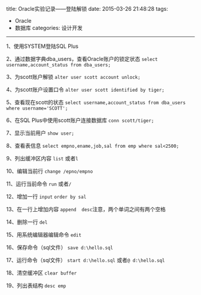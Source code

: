 title: Oracle实验记录——登陆解锁
date: 2015-03-26 21:48:28
tags: 
- Oracle
- 数据库
categories: 设计开发
---
1、使用SYSTEM登陆SQL Plus

2、通过数据字典dba_users，查看Oracle账户的锁定状态
`select username,account_status from dba_users;`

3、为scott账户解锁
`alter user scott account unlock;`

4、为scott账户设置口令
`alter user scott identified by tiger;`

5、查看现在scott的状态
`select username,account_status from dba_users where username='SCOTT';`

6、在SQL Plus中使用scott账户连接数据库
`conn scott/tiger;`

7、显示当前用户
`show user;`

8、查看表信息
`select empno,ename,job,sal from emp where sal<2500;`

9、列出缓冲区内容
`list`
或者`l`

10、编辑当前行
`change /epno/empno`
<!--more-->
11、运行当前命令
`run`
或者`/`

12、增加一行
`input`
`order by sal`

13、在一行上增加内容
`append  desc`注意，两个单词之间有两个空格

14、删除一行
`del`

15、用系统编辑器编辑命令
`edit`

16、保存命令（sql文件）
`save d:\hello.sql`

17、运行命令（sql文件）
`start d:\hello.sql`
或者`@ d:\hello.sql`

18、清空缓冲区
`clear buffer`

19、列出表结构
`desc emp`

